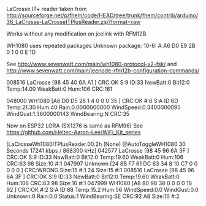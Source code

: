 LaCrosse IT+ reader
taken from http://sourceforge.net/p/fhem/code/HEAD/tree/trunk/fhem/contrib/arduino/36_LaCrosse-LaCrosseITPlusReader.zip?format=raw

Works without any modification on jeelink with RFM12B.

WH1080 uses repeated packages
Unknown package: 10-6: A A6 D0 E9 2B 0 1 0 0 E 1D 

See http://www.sevenwatt.com/main/wh1080-protocol-v2-fsk/
and
http://www.sevenwatt.com/main/jeenode-rfm12b-configuration-commands/

008516 LaCrosse [98 45 40 6A A1 ] CRC:OK S:9 ID:33 NewBatt:0 Bit12:0 Temp:14.00 WeakBatt:0 Hum:106 CRC:161


048000 WH1080 [A6 D0 D5 28 1 4 0 0 0 35 ] CRC:OK #:6 S:A ID:6D Temp:21.30 Hum:40 Rain:0.0000000000 WindSpeed:0.3400000095 WindGust:1.3600000143 WindBearing:N   CRC:35

Now on ESP32 LORA (SX1276 is same as RFM96) 
See https://github.com/Heltec-Aaron-Lee/WiFi_Kit_series

[LaCrosseWh1080ITPlusReader.00.2h (None) @AutoToggleWH1080 30 Seconds 17241 kbps / 868300 kHz]
042577 LaCrosse [98 45 96 6A 3F ] CRC:OK S:9 ID:33 NewBatt:0 Bit12:0 Temp:19.60 WeakBatt:0 Hum:106 CRC:63
98 Size:10 #:1
047997 Unknown [24 8B F7 61 DC 63 34 8 10 C7 0 0 0 0 0 ] CRC:WRONG Size:15 #:1
24 Size:15 #:1
008516 LaCrosse [98 45 96 6A 3F ] CRC:OK S:9 ID:33 NewBatt:0 Bit12:0 Temp:19.60 WeakBatt:0 Hum:106 CRC:63
98 Size:10 #:1
047999 WH1080 [A8 80 98 38 0 0 0 0 16 92 ] CRC:OK #:2 S:A ID:88 Temp:15.2 Hum:56 WindSpeed:0.0 WindGust:0.0 Unknown:0 Rain:0.0 Status:1 WindBearing:SE  CRC:92
A8 Size:10 #:2



